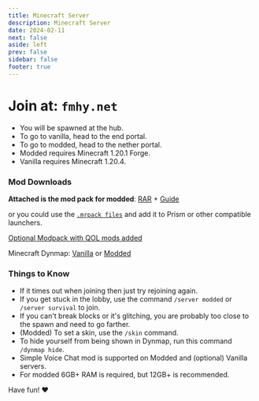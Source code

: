 ```yaml
---
title: Minecraft Server
description: Minecraft Server
date: 2024-02-11
next: false
aside: left
prev: false
sidebar: false
footer: true
---
```


# Join at: `fmhy.net`

- You will be spawned at the hub.
- To go to vanilla, head to the end portal.
- To go to modded, head to the nether portal.
- Modded requires Minecraft 1.20.1 Forge.
- Vanilla requires Minecraft 1.20.4.

### Mod Downloads

**Attached is the mod pack for modded**:
[RAR](https://qiwi.gg/file/acC63146-mods) + [Guide](https://rentry.org/fmhy-modded)

or you could use the
[`.mrpack files`](https://discord.com/channels/956006107564879872/1206145102217486366/1206145423689908224)
and add it to Prism or other compatible launchers.

[Optional Modpack with QOL mods added](https://qiwi.gg/file/cSee7776-FMHYServerPackClientPP)

Minecraft Dynmap: [Vanilla](https://survival.dynmap.fmhy.net) or
[Modded](https://modded.dynmap.fmhy.net)

### Things to Know

- If it times out when joining then just try rejoining again.
- If you get stuck in the lobby, use the command `/server modded`
  or `/server survival` to join.
- If you can't break blocks or it's glitching, you are probably too close to the
  spawn and need to go farther.
- (Modded) To set a skin, use the `/skin` command.
- To hide yourself from being shown in Dynmap, run this command `/dynmap hide`.
- Simple Voice Chat mod is supported on Modded and (optional) Vanilla servers.
- For modded 6GB+ RAM is required, but 12GB+ is recommended.

Have fun! ♥️

